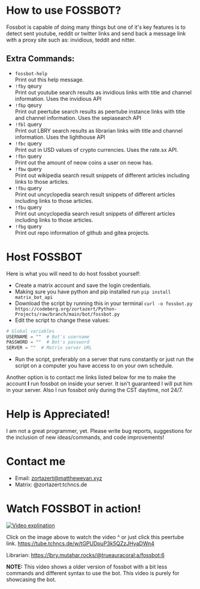 # How to use FOSSBOT?

Fossbot is capable of doing many things but one of it's key features is to detect sent youtube, reddit or twitter links and send back a message link with a proxy site such as: invidious, teddit and nitter.

## Extra Commands:

- `fossbot-help` <br>
Print out this help message.
- `!fby` qeury <br>
Print out youtube search results as invidious links with title and channel information. Uses the invidious API
- `!fbp` qeury <br>
Print out peertube search results as peertube instance links with title and channel information. Uses the sepiasearch API
- `!fbl` query <br>
Print out LBRY search results as librarian links with title and channel information. Uses the lighthouse API
- `!fbc` query <br>
Print out in USD values of crypto currencies. Uses the rate.sx API.
- `!fbn` query <br>
Print out the amount of neow coins a user on neow has.
- `!fbw` query <br>
Print out wikipedia search result snippets of different articles including links to those articles.
- `!fbu` query <br>
Print out uncyclopedia search result snippets of different articles including links to those articles.
- `!fbu` query <br>
Print out uncyclopedia search result snippets of different articles including links to those articles.
- `!fbg` query <br>
Print out repo information of github and gitea projects.

# Host FOSSBOT

Here is what you will need to do host fossbot yourself:
- Create a matrix account and save the login credentials.
- Making sure you have python and pip installed run `pip install matrix_bot_api`
- Download the script by running this in your terminal `curl -o fossbot.py https://codeberg.org/zortazert/Python-Projects/raw/branch/main/bot/fossbot.py`
- Edit the script to change these values: <br>
```python
# Global variables
USERNAME = ""  # Bot's username
PASSWORD = ""  # Bot's password
SERVER = ""  # Matrix server URL
```
- Run the script, preferably on a server that runs constantly or just run the script on a computer you have access to on your own schedule.

Another option is to contact me links listed below for me to make the account **I** run fossbot on inside your server. It isn't guaranteed I will put him in your server. Also I run fossbot only during the CST daytime, not 24/7.

# Help is Appreciated!

I am not a great programmer, yet. Please write bug reports, suggestions for the inclusion of new ideas/commands, and code improvements!

# Contact me

- Email: zortazert@matthewevan.xyz
- Matrix: @zortazert:tchncs.de

# Watch FOSSBOT in action!

[![Video explination](https://tube.tchncs.de/lazy-static/previews/99b24a26-17f6-4abb-b914-0684514c9b8f.jpg)](https://tube.tchncs.de/w/tGPUDpuP3k5QZzJHyaDWn4)

Click on the image above to watch the video ^ or just click this peertube link. https://tube.tchncs.de/w/tGPUDpuP3k5QZzJHyaDWn4

Librarian: https://lbry.mutahar.rocks/@trueauracoral:a/fossbot:6

**NOTE:** This video shows a older version of fossbot with a bit less commands and different syntax to use the bot. This video is purely for showcasing the bot.
